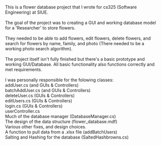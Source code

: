 This is a flower database project that I wrote for cs325 (Software Engineering) at SIUE.<br />
<br />
The goal of the project was to creating a GUI and working database model for a 'Researcher'
to store flowers.<br />
<br />
They needed to be able to add flowers, edit flowers, delete flowers, and search for flowers
by name, family, and photo (There needed to be a working photo search algorithm).<br />
<br />
The project itself isn't fully finished but there's a basic prototype and working GUI/Database.
All basic functionality also functions correctly and met requirements.<br />
<br />
I was personally responsible for the folowing classes:<br />
addUser.cs (and GUIs & Controllers)<br />
batchAddUser.cs (and GUIs &  Controllers)<br />
deleteUser.cs (GUIs & Controllers)<br />
editUsers.cs (GUIs & Controllers)<br />
login.cs (GUIs & Controllers)<br />
userController.cs<br />
Much of the database manager (DatabaseManager.cs)<br />
The design of the data structure (flower_database.mdf)<br />
Various other fixes, and design choices.<br />
A function to pull data from a .xlsx file (addBatchUsers)<br />
Salting and Hashing for the database (SaltedHashbrowns.cs)<br />
<br />